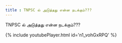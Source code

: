 ```yaml
---
title : TNPSC ல் அடுத்தது என்ன நடக்கும்???
---
```


TNPSC ல் அடுத்தது என்ன நடக்கும்???



{% include youtubePlayer.html id='n1_vohGxRPQ' %}
